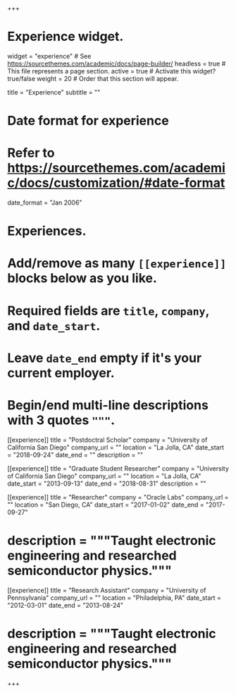 +++
# Experience widget.
widget = "experience"  # See https://sourcethemes.com/academic/docs/page-builder/
headless = true  # This file represents a page section.
active = true  # Activate this widget? true/false
weight = 20  # Order that this section will appear.

title = "Experience"
subtitle = ""

# Date format for experience
#   Refer to https://sourcethemes.com/academic/docs/customization/#date-format
date_format = "Jan 2006"

# Experiences.
#   Add/remove as many `[[experience]]` blocks below as you like.
#   Required fields are `title`, `company`, and `date_start`.
#   Leave `date_end` empty if it's your current employer.
#   Begin/end multi-line descriptions with 3 quotes `"""`.
[[experience]]
  title = "Postdoctral Scholar"
  company = "University of California San Diego"
  company_url = ""
  location = "La Jolla, CA"
  date_start = "2018-09-24"
  date_end = ""
  description = ""

[[experience]]
  title = "Graduate Student Researcher"
  company = "University of California San Diego"
  company_url = ""
  location = "La Jolla, CA"
  date_start = "2013-09-13"
  date_end = "2018-08-31"
  description = ""

[[experience]]
  title = "Researcher"
  company = "Oracle Labs"
  company_url = ""
  location = "San Diego, CA"
  date_start = "2017-01-02"
  date_end = "2017-09-27"
  # description = """Taught electronic engineering and researched semiconductor physics."""
  
 [[experience]]
  title = "Research Assistant"
  company = "University of Pennsylvania"
  company_url = ""
  location = "Philadelphia, PA"
  date_start = "2012-03-01"
  date_end = "2013-08-24"
  # description = """Taught electronic engineering and researched semiconductor physics."""

+++
